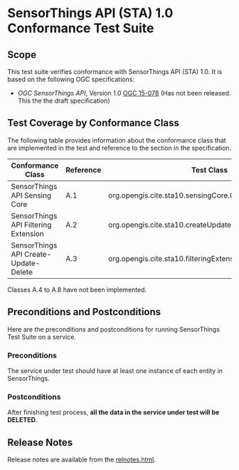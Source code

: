 #  SensorThings API (STA) 1.0 Conformance Test Suite
## Scope
This test suite verifies conformance with SensorThings API (STA) 1.0. It is based on the following OGC specifications:

  * _OGC SensorThings API_, Version 1.0 [OGC 15-078](https://portal.opengeospatial.org/files/?artifact_id=64146) (Has not been released. This the the draft specification)

## Test Coverage by Conformance Class

The following table provides information about the conformance class that are
implemented in the test and reference to the section in the specification.


| Conformance Class                     | Reference | Test Class                                                 |
|---------------------------------------|-----------|------------------------------------------------------------|
| SensorThings API Sensing Core         | A.1       | org.opengis.cite.sta10.sensingCore.Capability1Tests        |
| SensorThings API Filtering Extension  | A.2       | org.opengis.cite.sta10.createUpdateDelete.Capability2Tests |
| SensorThings API Create-Update-Delete | A.3       | org.opengis.cite.sta10.filteringExtension.Capability3Tests |

Classes A.4 to A.8 have not been implemented.

## Preconditions and Postconditions

Here are the preconditions and postconditions for running SensorThings Test Suite on a service.

### Preconditions
The service under test should have at least one instance of each entity in SensorThings.

### Postconditions
After finishing test process, <b>all the data in the service under test will be DELETED</b>.

## Release Notes

Release notes are available from the [relnotes.html](relnotes.html).
